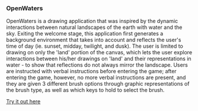 ### OpenWaters

OpenWaters is a drawing application that was inspired by the dynamic 
interactions between natural landscapes of the earth with water and 
the sky. Exiting the welcome stage, this application first generates a 
background environment that takes into account and reflects the user's 
time of day (ie. sunset, midday, twilight, and dusk). The user is 
limited to drawing on only the 'land' portion of the canvas, which 
lets the user explore interactions between his/her drawings on 
'land' and their representations in water - to show that reflections do not always mirror the landscape. Users are instructed with verbal 
instructions before entering the game; after entering the game, however, 
no more verbal instructions are present, and they are given 3 different
brush options through graphic representations of the brush type, as well
as which keys to hold to select the brush. 

[Try it out here](http://alpha.editor.p5js.org/wandier/sketches/BkfJc-QEb)

